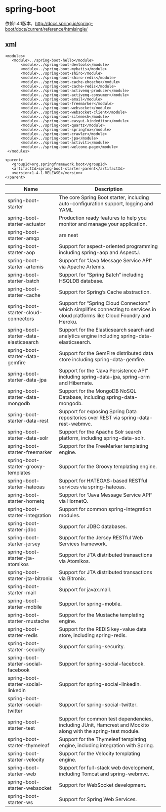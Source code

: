 # spring-boot
依赖1.4.1版本，http://docs.spring.io/spring-boot/docs/current/reference/htmlsingle/
## xml
 ```
<modules>
	<module>../spring-boot-hello</module>
    	<module>../spring-boot-devtools</module>
    	<module>../spring-boot-mybatis</module>
    	<module>../spring-boot-shiro</module>
    	<module>../spring-boot-shiro-redis</module>
    	<module>../spring-boot-cache-ehcache</module>
    	<module>../spring-boot-cache-redis</module>
    	<module>../spring-boot-activemq-producer</module>
    	<module>../spring-boot-activemq-consumer</module>
    	<module>../spring-boot-email</module>
    	<module>../spring-boot-freemarker</module>
    	<module>../spring-boot-websocket</module>
    	<module>../spring-boot-websocket-client</module>
    	<module>../spring-boot-sitemesh</module>
    	<module>../spring-boot-easyui-kindeditor</module>
    	<module>../spring-boot-quartz</module>
    	<module>../spring-boot-springfox</module>
    	<module>../spring-boot-crawler</module>
    	<module>../spring-boot-jpa</module>
    	<module>../spring-boot-activiti</module>
    	<module>../spring-boot-welcome-page</module>
  </modules>
	    	
<parent>
	<groupId>org.springframework.boot</groupId>
	<artifactId>spring-boot-starter-parent</artifactId>
	<version>1.4.1.RELEASE</version>
</parent>
```
| Name          			| Description           								|
| ------------- 			|---------------------									|
| spring-boot-starter      		| The core Spring Boot starter, including auto-configuration support, logging and YAML	|
| spring-boot-starter-actuator      	| Production ready features to help you monitor and manage your application.      	|
| spring-boot-starter-amqp 		| are neat      									|
|spring-boot-starter-aop		|Support for aspect-oriented programming including spring-aop and AspectJ.		|
|spring-boot-starter-artemis		|Support for “Java Message Service API” via Apache Artemis.				|
|spring-boot-starter-batch		|Support for “Spring Batch” including HSQLDB database.					|
|spring-boot-starter-cache		|Support for Spring’s Cache abstraction.						|
|spring-boot-starter-cloud-connectors	|Support for “Spring Cloud Connectors” which simplifies connecting to services in cloud platforms like Cloud Foundry and Heroku.											|
|spring-boot-starter-data-elasticsearch	|Support for the Elasticsearch search and analytics engine including spring-data-elasticsearch.													|
|spring-boot-starter-data-gemfire	|Support for the GemFire distributed data store including spring-data-gemfire.		|
|spring-boot-starter-data-jpa		|Support for the “Java Persistence API” including spring-data-jpa, spring-orm and Hibernate.|
|spring-boot-starter-data-mongodb	|Support for the MongoDB NoSQL Database, including spring-data-mongodb.			|
|spring-boot-starter-data-rest		|Support for exposing Spring Data repositories over REST via spring-data-rest-webmvc.	|
|spring-boot-starter-data-solr		|Support for the Apache Solr search platform, including spring-data-solr.		|
|spring-boot-starter-freemarker		|Support for the FreeMarker templating engine.						|
|spring-boot-starter-groovy-templates	|Support for the Groovy templating engine.						|
|spring-boot-starter-hateoas		|Support for HATEOAS-based RESTful services via spring-hateoas.				|
|spring-boot-starter-hornetq		|Support for “Java Message Service API” via HornetQ.					|
|spring-boot-starter-integration	|Support for common spring-integration modules.						|
|spring-boot-starter-jdbc		|Support for JDBC databases.								|
|spring-boot-starter-jersey		|Support for the Jersey RESTful Web Services framework.					|
|spring-boot-starter-jta-atomikos	|Support for JTA distributed transactions via Atomikos.					|
|spring-boot-starter-jta-bitronix	|Support for JTA distributed transactions via Bitronix.					|
|spring-boot-starter-mail		|Support for javax.mail.								|
|spring-boot-starter-mobile		|Support for spring-mobile.								|
|spring-boot-starter-mustache		|Support for the Mustache templating engine.						|
|spring-boot-starter-redis		|Support for the REDIS key-value data store, including spring-redis.			|		
|spring-boot-starter-security		|Support for spring-security.								|
|spring-boot-starter-social-facebook	|Support for spring-social-facebook.							|
|spring-boot-starter-social-linkedin	|Support for spring-social-linkedin.							|
|spring-boot-starter-social-twitter	|Support for spring-social-twitter.							|
|spring-boot-starter-test		|Support for common test dependencies, including JUnit, Hamcrest and Mockito along with the spring-test module.														|
|spring-boot-starter-thymeleaf		|Support for the Thymeleaf templating engine, including integration with Spring.	|
|spring-boot-starter-velocity		|Support for the Velocity templating engine.						|
|spring-boot-starter-web		|Support for full-stack web development, including Tomcat and spring-webmvc.		|	
|spring-boot-starter-websocket		|Support for WebSocket development.							|
|spring-boot-starter-ws			|Support for Spring Web Services.							|		
